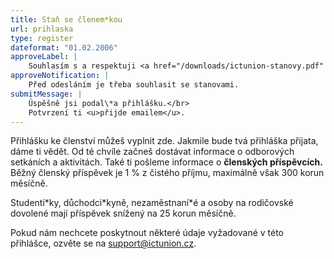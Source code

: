 ```yaml
---
title: Staň se členem*kou
url: prihlaska
type: register
dateformat: "01.02.2006"
approveLabel: |
    Souhlasím s a respektuji <a href="/downloads/ictunion-stanovy.pdf" target="_blank">stanovy</a> Odborové organizace pracujících v ICT.
approveNotification: |
    Před odesláním je třeba souhlasit se stanovami.
submitMessage: |
    Úspěšně jsi podal\*a přihlášku.</br>
    Potvrzení ti <u>přijde emailem</u>.
---
```

Přihlášku ke členství můžeš vyplnit zde. Jakmile bude tvá přihláška přijata, dáme ti vědět.
Od té chvíle začneš dostávat informace o odborových setkáních a aktivitách.
Také ti pošleme informace o **členských příspěvcích.**
Běžný členský příspěvek je 1 % z čistého příjmu, maximálně však 300 korun měsíčně.

Studenti\*ky, důchodci\*kyně, nezaměstnaní\*é a osoby na rodičovské dovolené mají příspěvek snížený na 25 korun měsíčně.

Pokud nám nechcete poskytnout některé údaje vyžadované v této přihlášce, ozvěte se na [support@ictunion.cz](mailto:support@ictunion.cz).
